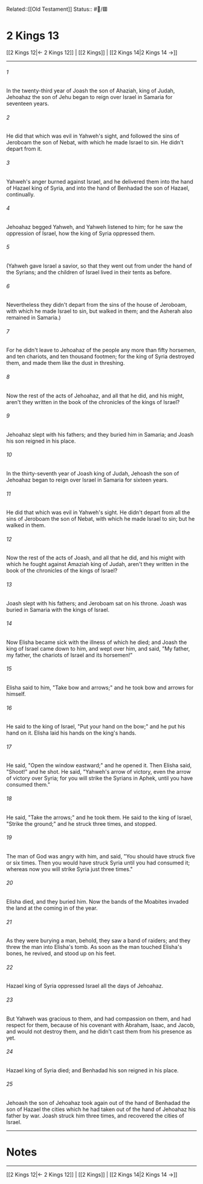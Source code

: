 Related::[[Old Testament]]
Status:: #📖/🟥
# 2 Kings 13

[[2 Kings 12|← 2 Kings 12]] | [[2 Kings]] | [[2 Kings 14|2 Kings 14 →]]
***



###### 1 
In the twenty-third year of Joash the son of Ahaziah, king of Judah, Jehoahaz the son of Jehu began to reign over Israel in Samaria for seventeen years. 

###### 2 
He did that which was evil in Yahweh's sight, and followed the sins of Jeroboam the son of Nebat, with which he made Israel to sin. He didn't depart from it. 

###### 3 
Yahweh's anger burned against Israel, and he delivered them into the hand of Hazael king of Syria, and into the hand of Benhadad the son of Hazael, continually. 

###### 4 
Jehoahaz begged Yahweh, and Yahweh listened to him; for he saw the oppression of Israel, how the king of Syria oppressed them. 

###### 5 
(Yahweh gave Israel a savior, so that they went out from under the hand of the Syrians; and the children of Israel lived in their tents as before. 

###### 6 
Nevertheless they didn't depart from the sins of the house of Jeroboam, with which he made Israel to sin, but walked in them; and the Asherah also remained in Samaria.) 

###### 7 
For he didn't leave to Jehoahaz of the people any more than fifty horsemen, and ten chariots, and ten thousand footmen; for the king of Syria destroyed them, and made them like the dust in threshing. 

###### 8 
Now the rest of the acts of Jehoahaz, and all that he did, and his might, aren't they written in the book of the chronicles of the kings of Israel? 

###### 9 
Jehoahaz slept with his fathers; and they buried him in Samaria; and Joash his son reigned in his place. 

###### 10 
In the thirty-seventh year of Joash king of Judah, Jehoash the son of Jehoahaz began to reign over Israel in Samaria for sixteen years. 

###### 11 
He did that which was evil in Yahweh's sight. He didn't depart from all the sins of Jeroboam the son of Nebat, with which he made Israel to sin; but he walked in them. 

###### 12 
Now the rest of the acts of Joash, and all that he did, and his might with which he fought against Amaziah king of Judah, aren't they written in the book of the chronicles of the kings of Israel? 

###### 13 
Joash slept with his fathers; and Jeroboam sat on his throne. Joash was buried in Samaria with the kings of Israel. 

###### 14 
Now Elisha became sick with the illness of which he died; and Joash the king of Israel came down to him, and wept over him, and said, "My father, my father, the chariots of Israel and its horsemen!" 

###### 15 
Elisha said to him, "Take bow and arrows;" and he took bow and arrows for himself. 

###### 16 
He said to the king of Israel, "Put your hand on the bow;" and he put his hand on it. Elisha laid his hands on the king's hands. 

###### 17 
He said, "Open the window eastward;" and he opened it. Then Elisha said, "Shoot!" and he shot. He said, "Yahweh's arrow of victory, even the arrow of victory over Syria; for you will strike the Syrians in Aphek, until you have consumed them." 

###### 18 
He said, "Take the arrows;" and he took them. He said to the king of Israel, "Strike the ground;" and he struck three times, and stopped. 

###### 19 
The man of God was angry with him, and said, "You should have struck five or six times. Then you would have struck Syria until you had consumed it; whereas now you will strike Syria just three times." 

###### 20 
Elisha died, and they buried him. Now the bands of the Moabites invaded the land at the coming in of the year. 

###### 21 
As they were burying a man, behold, they saw a band of raiders; and they threw the man into Elisha's tomb. As soon as the man touched Elisha's bones, he revived, and stood up on his feet. 

###### 22 
Hazael king of Syria oppressed Israel all the days of Jehoahaz. 

###### 23 
But Yahweh was gracious to them, and had compassion on them, and had respect for them, because of his covenant with Abraham, Isaac, and Jacob, and would not destroy them, and he didn't cast them from his presence as yet. 

###### 24 
Hazael king of Syria died; and Benhadad his son reigned in his place. 

###### 25 
Jehoash the son of Jehoahaz took again out of the hand of Benhadad the son of Hazael the cities which he had taken out of the hand of Jehoahaz his father by war. Joash struck him three times, and recovered the cities of Israel.

---
# Notes


***
[[2 Kings 12|← 2 Kings 12]] | [[2 Kings]] | [[2 Kings 14|2 Kings 14 →]]

